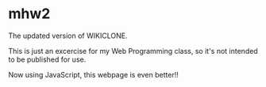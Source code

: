 # mhw2
  The updated version of WIKICLONE.

This is just an excercise for my Web Programming class, so it's not intended to be published for use.

Now using JavaScript, this webpage is even better!!
